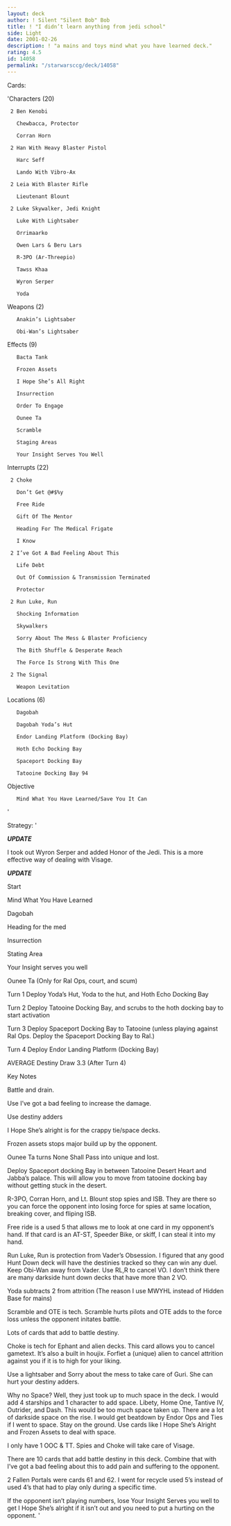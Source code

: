 ```yaml
---
layout: deck
author: ! Silent "Silent Bob" Bob
title: ! "I didn’t learn anything from jedi school"
side: Light
date: 2001-02-26
description: ! "a mains and toys mind what you have learned deck."
rating: 4.5
id: 14058
permalink: "/starwarsccg/deck/14058"
---
```

Cards: 

'Characters (20)

     2 Ben Kenobi 

       Chewbacca, Protector 

       Corran Horn 

     2 Han With Heavy Blaster Pistol 

       Harc Seff 

       Lando With Vibro-Ax 

     2 Leia With Blaster Rifle 

       Lieutenant Blount 

     2 Luke Skywalker, Jedi Knight 

       Luke With Lightsaber 

       Orrimaarko 

       Owen Lars & Beru Lars 

       R-3PO (Ar-Threepio) 

       Tawss Khaa 

       Wyron Serper

       Yoda 


Weapons (2)

       Anakin’s Lightsaber 

       Obi-Wan’s Lightsaber 


Effects (9)

       Bacta Tank 

       Frozen Assets 

       I Hope She’s All Right 

       Insurrection 

       Order To Engage 

       Ounee Ta 

       Scramble 

       Staging Areas 

       Your Insight Serves You Well 


Interrupts (22)

     2 Choke 

       Don’t Get @#$%y 

       Free Ride 

       Gift Of The Mentor 

       Heading For The Medical Frigate 

       I Know 

     2 I’ve Got A Bad Feeling About This 

       Life Debt 

       Out Of Commission & Transmission Terminated 

       Protector 

     2 Run Luke, Run 

       Shocking Information 

       Skywalkers 

       Sorry About The Mess & Blaster Proficiency 

       The Bith Shuffle & Desperate Reach 

       The Force Is Strong With This One 

     2 The Signal 

       Weapon Levitation 


Locations (6)

       Dagobah 

       Dagobah Yoda’s Hut 

       Endor Landing Platform (Docking Bay) 

       Hoth Echo Docking Bay 

       Spaceport Docking Bay 

       Tatooine Docking Bay 94 


Objective

       Mind What You Have Learned/Save You It Can 

'

Strategy: '

*****UPDATE*****

I took out Wyron Serper and added Honor of the Jedi.  This is a more effective way of dealing with Visage.

*****UPDATE*****


Start

Mind What You Have Learned

Dagobah

Heading for the med

Insurrection

Stating Area

Your Insight serves you well

Ounee Ta (Only for Ral Ops, court, and scum)


Turn 1 Deploy Yoda’s Hut, Yoda to the hut, and Hoth Echo Docking Bay


Turn 2 Deploy Tatooine Docking Bay, and scrubs to the hoth docking bay to start activation


Turn 3 Deploy Spaceport Docking Bay to Tatooine (unless playing against Ral Ops.  Deploy the Spaceport Docking Bay to Ral.)


Turn 4 Deploy Endor Landing Platform (Docking Bay)


AVERAGE Destiny Draw 3.3 (After Turn 4)


Key Notes


Battle and drain.


Use I’ve got a bad feeling to increase the damage.


Use destiny adders


I Hope She’s alright is for the crappy tie/space decks.


Frozen assets stops major build up by the opponent.


Ounee Ta turns None Shall Pass into unique and lost.


Deploy Spaceport docking Bay in between Tatooine Desert Heart and Jabba’s palace.  This will allow you to move from tatooine docking bay without getting stuck in the desert.


R-3PO, Corran Horn, and Lt. Blount stop spies and ISB.  They are there so you can force the opponent into losing force for spies at same location, breaking cover, and fliping ISB.


Free ride is a used 5 that allows me to look at one card in my opponent’s hand.  If that card is an AT-ST, Speeder Bike, or skiff, I can steal it into my hand.


Run Luke, Run is protection from Vader’s Obsession.  I figured that any good Hunt Down deck will have the destinies tracked so they can win any duel.  Keep Obi-Wan away from Vader.  Use RL,R to cancel VO.  I don’t think there are many darkside hunt down decks that have more than 2 VO.


Yoda subtracts 2 from attrition (The reason I use MWYHL instead of Hidden Base for mains)


Scramble and OTE is tech.  Scramble hurts pilots and OTE adds to the force loss unless the opponent initates battle.


Lots of cards that add to battle destiny.


Choke is tech for Ephant and alien decks.  This card allows you to cancel gametext.  It’s also a built in houjix.  Forfiet a (unique) alien to cancel attrition against you if it is to high for your liking.


Use a lightsaber and Sorry about the mess to take care of Guri.  She can hurt your destiny adders.


Why no Space?  Well, they just took up to much space in the deck.  I would add 4 starships and 1 character to add space. Libety, Home One, Tantive IV, Outrider, and Dash.  This would be too much space taken up.  There are a lot of darkside space on the rise.  I would get beatdown by Endor Ops and Ties if I went to space.  Stay on the ground.  Use cards like I Hope She’s Alright and Frozen Assets to deal with space.


I only have 1 OOC & TT.  Spies and Choke will take care of Visage.


There are 10 cards that add battle destiny in this deck.  Combine that with I’ve got a bad feeling about this to add pain and suffering to the opponent. 


2 Fallen Portals were cards 61 and 62.  I went for recycle used 5’s instead of used 4’s that had to play only during a specific time.


If the opponent isn’t playing numbers, lose Your Insight Serves you well to get I Hope She’s alright if it isn’t out and you need to put a hurting on the opponent.  '
